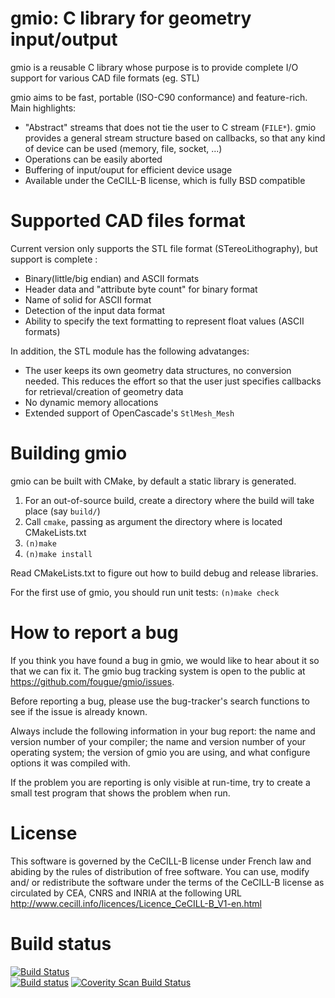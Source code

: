 gmio: C library for geometry input/output
===========================================

gmio is a reusable C library whose purpose is to provide complete I/O
support for various CAD file formats (eg. STL)

gmio aims to be fast, portable (ISO-C90 conformance) and feature-rich.
Main highlights:

  * "Abstract" streams that does not tie the user to C stream (`FILE*`).
    gmio provides a general stream structure based on callbacks, so that
    any kind of device can be used (memory, file, socket, ...)
  * Operations can be easily aborted
  * Buffering of input/ouput for efficient device usage
  * Available under the CeCILL-B license, which is fully BSD compatible


Supported CAD files format
==========================

Current version only supports the STL file format (STereoLithography), but support is complete :

  * Binary(little/big endian) and ASCII formats
  * Header data and "attribute byte count" for binary format
  * Name of solid for ASCII format
  * Detection of the input data format
  * Ability to specify the text formatting to represent float values (ASCII formats)

In addition, the STL module has the following advatanges:

  * The user keeps its own geometry data structures, no conversion needed.
    This reduces the effort so that the user just specifies callbacks for
    retrieval/creation of geometry data
  * No dynamic memory allocations
  * Extended support of OpenCascade's `StlMesh_Mesh`


Building gmio
===============

gmio can be built with CMake, by default a static library is generated.

  1. For an out-of-source build, create a directory where the build will take
     place (say `build/`)
  2. Call `cmake`, passing as argument the directory where is located
     CMakeLists.txt
  3. `(n)make`
  4. `(n)make install`

Read CMakeLists.txt to figure out how to build debug and release libraries.

For the first use of gmio, you should run unit tests:
    `(n)make check`


How to report a bug
===================

If you think you have found a bug in gmio, we would like to hear
about it so that we can fix it. The gmio bug tracking system is
open to the public at https://github.com/fougue/gmio/issues.

Before reporting a bug, please use the bug-tracker's search functions
to see if the issue is already known.

Always include the following information in your bug report: the name
and version number of your compiler; the name and version number of
your operating system; the version of gmio you are using, and
what configure options it was compiled with.

If the problem you are reporting is only visible at run-time, try to
create a small test program that shows the problem when run.


License
=======

This software is governed by the CeCILL-B license under French law and
abiding by the rules of distribution of free software.  You can  use,
modify and/ or redistribute the software under the terms of the CeCILL-B
license as circulated by CEA, CNRS and INRIA at the following URL
http://www.cecill.info/licences/Licence_CeCILL-B_V1-en.html


Build status
============

[![Build Status](https://travis-ci.org/fougue/gmio.svg?branch=master)](https://travis-ci.org/fougue/gmio)  
[![Build status](https://ci.appveyor.com/api/projects/status/0q4f69lqo6sw9108?svg=true)](https://ci.appveyor.com/project/HuguesDelorme/gmio)
<a href="https://scan.coverity.com/projects/5721">
  <img alt="Coverity Scan Build Status"
       src="https://scan.coverity.com/projects/5721/badge.svg"/>
</a>

